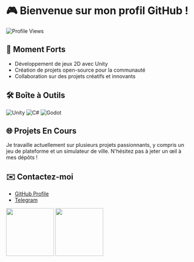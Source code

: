 # 🎮 Bienvenue sur mon profil GitHub !

![Profile Views](https://komarev.com/ghpvc/?username=zerroluckycat466&label=Profile%20Views&color=blue&style=flat)

## 🌟 Moment Forts
- Développement de jeux 2D avec Unity
- Création de projets open-source pour la communauté
- Collaboration sur des projets créatifs et innovants

## 🛠️ Boîte à Outils
![Unity](https://img.shields.io/badge/-Unity-000000?style=flat&logo=unity&logoColor=ffffff) ![C#](https://img.shields.io/badge/-C%20Sharp-239120?style=flat&logo=csharp&logoColor=ffffff) ![Godot](https://img.shields.io/badge/-Godot-8C0A00?style=flat&logo=godot&logoColor=ffffff) 

## 🌐 Projets En Cours
Je travaille actuellement sur plusieurs projets passionnants, y compris un jeu de plateforme et un simulateur de ville. N'hésitez pas à jeter un œil à mes dépôts !

## ✉️ Contactez-moi
- [GitHub Profile](https://github.com/zerroluckycat466)
- [Telegram](https://t.me/zerroluckycat466)

<!--fp:1755006908-1578:zerroluckycat466:game-dev:fr--> 
<p><img src="https://github-readme-stats.vercel.app/api/top-langs/?username=zerroluckycat466&layout=compact&theme=radical" height="130"/> <img src="https://github-readme-stats.vercel.app/api?username=zerroluckycat466&show_icons=true&theme=radical" height="130"/></p>
